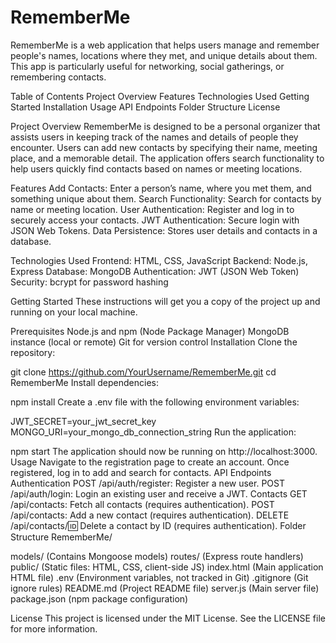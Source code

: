 <h1>RememberMe</h1>

RememberMe is a web application that helps users manage and remember people's names, locations where they met, and unique details about them. This app is particularly useful for networking, social gatherings, or remembering contacts.

Table of Contents
Project Overview
Features
Technologies Used
Getting Started
Installation
Usage
API Endpoints
Folder Structure
License

Project Overview
RememberMe is designed to be a personal organizer that assists users in keeping track of the names and details of people they encounter. Users can add new contacts by specifying their name, meeting place, and a memorable detail. The application offers search functionality to help users quickly find contacts based on names or meeting locations.

Features
Add Contacts: Enter a person’s name, where you met them, and something unique about them.
Search Functionality: Search for contacts by name or meeting location.
User Authentication: Register and log in to securely access your contacts.
JWT Authentication: Secure login with JSON Web Tokens.
Data Persistence: Stores user details and contacts in a database.

Technologies Used
Frontend: HTML, CSS, JavaScript
Backend: Node.js, Express
Database: MongoDB
Authentication: JWT (JSON Web Token)
Security: bcrypt for password hashing

Getting Started
These instructions will get you a copy of the project up and running on your local machine.

Prerequisites
Node.js and npm (Node Package Manager)
MongoDB instance (local or remote)
Git for version control
Installation
Clone the repository:

git clone https://github.com/YourUsername/RememberMe.git
cd RememberMe
Install dependencies:

npm install
Create a .env file with the following environment variables:

JWT_SECRET=your_jwt_secret_key
MONGO_URI=your_mongo_db_connection_string
Run the application:

npm start
The application should now be running on http://localhost:3000.
Usage
Navigate to the registration page to create an account.
Once registered, log in to add and search for contacts.
API Endpoints
Authentication
POST /api/auth/register: Register a new user.
POST /api/auth/login: Login an existing user and receive a JWT.
Contacts
GET /api/contacts: Fetch all contacts (requires authentication).
POST /api/contacts: Add a new contact (requires authentication).
DELETE /api/contacts/:id: Delete a contact by ID (requires authentication).
Folder Structure
RememberMe/

models/ (Contains Mongoose models)
routes/ (Express route handlers)
public/ (Static files: HTML, CSS, client-side JS)
index.html (Main application HTML file)
.env (Environment variables, not tracked in Git)
.gitignore (Git ignore rules)
README.md (Project README file)
server.js (Main server file)
package.json (npm package configuration)



License
This project is licensed under the MIT License. See the LICENSE file for more information.
